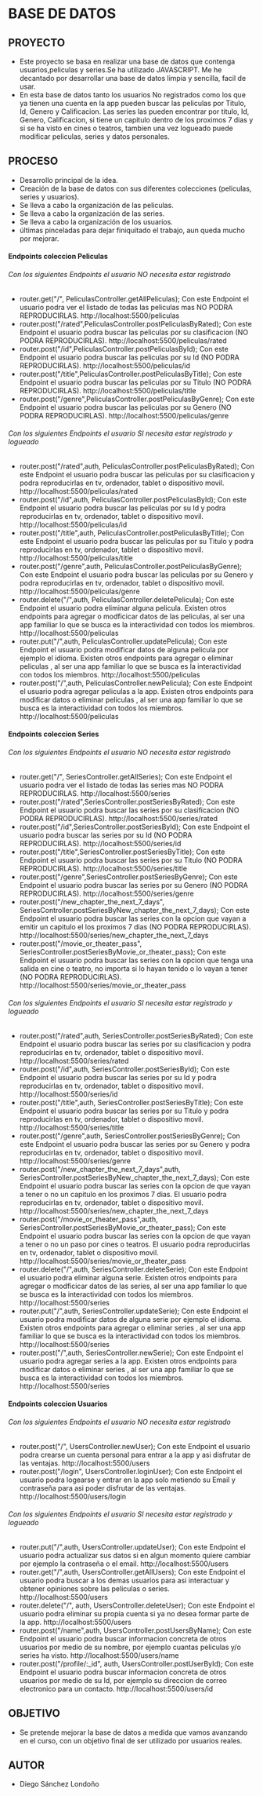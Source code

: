 
# BASE DE DATOS #

## PROYECTO ##
- Este proyecto se basa en realizar una base de datos que contenga usuarios,peliculas y series.Se ha utilizado JAVASCRIPT. Me he decantado por desarrollar una base de datos limpia y sencilla, facil de usar.
- En esta base de datos tanto los usuarios No registrados como los que ya tienen una cuenta en la app pueden buscar las peliculas por Titulo, Id, Genero y Calificacion. Las series las pueden encontrar por titulo, Id, Genero, Calificacion, si tiene un capitulo dentro de los proximos 7 dias y si se ha visto en cines o teatros, tambien una vez logueado puede modificar peliculas, series y datos personales.

## PROCESO ##
- Desarrollo principal de la idea.
- Creación de la base de datos con sus diferentes colecciones (peliculas, series y usuarios).
- Se lleva a cabo la organización de las peliculas.
- Se lleva a cabo la organización de las series.
- Se lleva a cabo la organización de los usuarios.
- últimas pinceladas para dejar finiquitado el trabajo, aun queda mucho por mejorar.

#### Endpoints coleccion Peliculas ####

###### Con los siguientes Endpoints el usuario NO necesita estar registrado ######
- router.get("/", PeliculasController.getAllPeliculas); Con este Endpoint el usuario podra ver el listado de todas las peliculas mas NO PODRA REPRODUCIRLAS.
http://localhost:5500/peliculas
- router.post("/rated",PeliculasController.postPeliculasByRated); Con este Endpoint el usuario podra buscar las peliculas por su clasificacion (NO PODRA REPRODUCIRLAS).
http://localhost:5500/peliculas/rated
- router.post("/id",PeliculasController.postPeliculasById); Con este Endpoint el usuario podra buscar las peliculas por su Id (NO PODRA REPRODUCIRLAS).
http://localhost:5500/peliculas/id
- router.post("/title",PeliculasController.postPeliculasByTitle); Con este Endpoint el usuario podra buscar las peliculas por su Titulo (NO PODRA REPRODUCIRLAS).
http://localhost:5500/peliculas/title
- router.post("/genre",PeliculasController.postPeliculasByGenre); Con este Endpoint el usuario podra buscar las peliculas por su Genero (NO PODRA REPRODUCIRLAS).
http://localhost:5500/peliculas/genre

###### Con los siguientes Endpoints el usuario SI necesita estar registrado y logueado ######
- router.post("/rated",auth, PeliculasController.postPeliculasByRated); Con este Endpoint el usuario podra buscar las peliculas por su clasificacion y podra reproducirlas en tv, ordenador, tablet o dispositivo movil.
http://localhost:5500/peliculas/rated
- router.post("/id",auth, PeliculasController.postPeliculasById); Con este Endpoint el usuario podra buscar las peliculas por su Id y podra reproducirlas en tv, ordenador, tablet o dispositivo movil.
http://localhost:5500/peliculas/id
- router.post("/title",auth, PeliculasController.postPeliculasByTitle); Con este Endpoint el usuario podra buscar las peliculas por su Titulo y podra reproducirlas en tv, ordenador, tablet o dispositivo movil.
http://localhost:5500/peliculas/title
- router.post("/genre",auth, PeliculasController.postPeliculasByGenre); Con este Endpoint el usuario podra buscar las peliculas por su Genero y podra reproducirlas en tv, ordenador, tablet o dispositivo movil.
http://localhost:5500/peliculas/genre
- router.delete("/",auth, PeliculasController.deletePelicula); Con este Endpoint el usuario podra eliminar alguna pelicula. Existen otros endpoints para agregar o modficicar datos de las peliculas, al ser una app familiar lo que se busca es la interactividad con todos los miembros.
http://localhost:5500/peliculas
- router.put("/",auth, PeliculasController.updatePelicula); Con este Endpoint el usuario podra modificar datos de alguna pelicula por ejemplo el idioma. Existen otros endpoints para agregar o eliminar  peliculas , al ser una app familiar lo que se busca es la interactividad con todos los miembros.
http://localhost:5500/peliculas
- router.post("/",auth, PeliculasController.newPelicula); Con este Endpoint el usuario podra agregar peliculas a la app. Existen otros endpoints para modificar datos o eliminar  peliculas , al ser una app familiar lo que se busca es la interactividad con todos los miembros.
http://localhost:5500/peliculas


#### Endpoints coleccion Series ####

###### Con los siguientes Endpoints el usuario NO necesita estar registrado ######
- router.get("/", SeriesController.getAllSeries); Con este Endpoint el usuario podra ver el listado de todas las series mas NO PODRA REPRODUCIRLAS.
http://localhost:5500/series
- router.post("/rated",SeriesController.postSeriesByRated); Con este Endpoint el usuario podra buscar las series por su clasificacion (NO PODRA REPRODUCIRLAS).
http://localhost:5500/series/rated
- router.post("/id",SeriesController.postSeriesById); Con este Endpoint el usuario podra buscar las series por su Id (NO PODRA REPRODUCIRLAS).
http://localhost:5500/series/id
- router.post("/title",SeriesController.postSeriesByTitle); Con este Endpoint el usuario podra buscar las series por su Titulo (NO PODRA REPRODUCIRLAS).
http://localhost:5500/series/title
- router.post("/genre",SeriesController.postSeriesByGenre); Con este Endpoint el usuario podra buscar las series por su Genero (NO PODRA REPRODUCIRLAS).
http://localhost:5500/series/genre
- router.post("/new_chapter_the_next_7_days", SeriesController.postSeriesByNew_chapter_the_next_7_days); Con este Endpoint el usuario podra buscar las series con la opcion que vayan a emitir un capitulo el los proximos 7 dias (NO PODRA REPRODUCIRLAS).
http://localhost:5500/series/new_chapter_the_next_7_days
- router.post("/movie_or_theater_pass", SeriesController.postSeriesByMovie_or_theater_pass); Con este Endpoint el usuario podra buscar las series con la opcion que tenga una salida en cine o teatro, no importa si lo hayan tenido o lo vayan a tener (NO PODRA REPRODUCIRLAS).
http://localhost:5500/series/movie_or_theater_pass

###### Con los siguientes Endpoints el usuario SI necesita estar registrado y logueado ######
- router.post("/rated",auth, SeriesController.postSeriesByRated); Con este Endpoint el usuario podra buscar las series por su clasificacion y podra reproducirlas en tv, ordenador, tablet o dispositivo movil.
http://localhost:5500/series/rated
- router.post("/id",auth, SeriesController.postSeriesById); Con este Endpoint el usuario podra buscar las series por su Id y podra reproducirlas en tv, ordenador, tablet o dispositivo movil.
http://localhost:5500/series/id
- router.post("/title",auth, SeriesController.postSeriesByTitle); Con este Endpoint el usuario podra buscar las series por su Titulo y podra reproducirlas en tv, ordenador, tablet o dispositivo movil.
http://localhost:5500/series/title
- router.post("/genre",auth, SeriesController.postSeriesByGenre); Con este Endpoint el usuario podra buscar las series por su Genero y podra reproducirlas en tv, ordenador, tablet o dispositivo movil.
http://localhost:5500/series/genre
- router.post("/new_chapter_the_next_7_days",auth, SeriesController.postSeriesByNew_chapter_the_next_7_days); Con este Endpoint el usuario podra buscar las series con la opcion de que vayan a tener o no un capitulo en los proximos 7 dias. El usuario podra reproducirlas en tv, ordenador, tablet o dispositivo movil.
http://localhost:5500/series/new_chapter_the_next_7_days
- router.post("/movie_or_theater_pass",auth, SeriesController.postSeriesByMovie_or_theater_pass); Con este Endpoint el usuario podra buscar las series con la opcion de que vayan a tener o no un paso por cines o teatros. El usuario podra reproducirlas en tv, ordenador, tablet o dispositivo movil.
http://localhost:5500/series/movie_or_theater_pass
- router.delete("/",auth, SeriesController.deleteSerie); Con este Endpoint el usuario podra eliminar alguna serie. Existen otros endpoints para agregar o modficicar datos de las series, al ser una app familiar lo que se busca es la interactividad con todos los miembros.
http://localhost:5500/series
- router.put("/",auth, SeriesController.updateSerie); Con este Endpoint el usuario podra modificar datos de alguna serie por ejemplo el idioma. Existen otros endpoints para agregar o eliminar  series , al ser una app familiar lo que se busca es la interactividad con todos los miembros.
http://localhost:5500/series
- router.post("/",auth, SeriesController.newSerie); Con este Endpoint el usuario podra agregar series a la app. Existen otros endpoints para modificar datos o eliminar  series , al ser una app familiar lo que se busca es la interactividad con todos los miembros.
http://localhost:5500/series


#### Endpoints coleccion Usuarios ####

###### Con los siguientes Endpoints el usuario NO necesita estar registrado ######
- router.post("/", UsersController.newUser); Con este Endpoint el usuario podra crearse un cuenta personal para entrar a la app y asi disfrutar de las ventajas.
 http://localhost:5500/users
- router.post("/login", UsersController.loginUser); Con este Endpoint el usuario podra logearse y entrar en la app solo metiendo su Email y contraseña para asi poder disfrutar de las ventajas.
http://localhost:5500/users/login

###### Con los siguientes Endpoints el usuario SI necesita estar registrado y logueado ######
- router.put("/",auth, UsersController.updateUser); Con este Endpoint el usuario podra actualizar sus datos si en algun momento quiere cambiar por ejemplo la contraseña o el email.
http://localhost:5500/users
- router.get("/",auth, UsersController.getAllUsers); Con este Endpoint el usuario podra buscar a los demas usuarios para asi interactuar y obtener opiniones sobre las peliculas o series.
http://localhost:5500/users
- router.delete("/", auth, UsersController.deleteUser);  Con este Endpoint el usuario podra eliminar su propia cuenta si ya no desea formar parte de la app.
http://localhost:5500/users
- router.post("/name",auth, UsersController.postUsersByName); Con este Endpoint el usuario podra buscar informacion concreta de otros usuarios por medio de su nombre, por ejemplo cuantas peliculas y/o series ha visto.
http://localhost:5500/users/name
- router.post("/profile/:_id", auth, UsersController.postUserById); Con este Endpoint el usuario podra buscar informacion concreta de otros usuarios por medio de su Id, por ejemplo su direccion de correo electronico para un contacto.
http://localhost:5500/users/id


## OBJETIVO ##
- Se pretende mejorar la base de datos a medida que vamos avanzando en el curso, con un objetivo final de ser utilizado por usuarios reales.

## AUTOR ##
- Diego Sánchez Londoño 